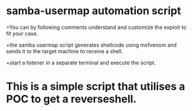 # samba-usermap automation script
+You can by following comments understand and customize the exploit to fit your case.

+the samba usermap script generates shellcode using msfvenom and sends it to the  target machine to receive a shell.

+start a listener in a separate terminal and execute the script.

# This is a simple script that utilises a POC to get a reverseshell.
